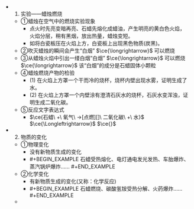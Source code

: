 -
  1. 实验——蜡烛燃烧
	- ①蜡烛在空气中的燃烧实验现象
		- 点火时先亮变暗再亮、石蜡先熔化成蜡油，产生明亮的黄白色火焰，火焰分层，稍有黑烟，放出热量，蜡烛变短。
		- 如将白瓷板压在火焰上方，白瓷板上出现黑色物质(炭黑)。
	- ②吹灭蜡烛的瞬间会产生“白烟” $\ce{\longrightarrow}$ 可以燃烧
	- ③从蜡烛火焰中引出一缕白烟“白烟” $\ce{\longrightarrow}$ 可以燃烧 $\ce{\longrightarrow}$ 该“白烟”的成分是石蜡固体小颗粒
	- ④蜡烛燃烧产物的检验
		- (1) 在火焰上方罩一个干而冷的烧杯，烧杯内壁出现水雾，证明生成了水。
		- (2) 在火焰上方罩一个内壁涂有澄清石灰水的烧杯，石灰水变浑浊，证明生成二氧化碳。
	- ⑤反应文字表达式
		- $\ce{石蜡\ +\ 氧气\ ->[点燃][]\ 二氧化碳\ +\ 水}$ $\ce{\Longleftrightarrow}$ $\ce{}$
-
  2. 物质的变化
	- ①物理变化
		- 没有新物质生成的变化
		-
		  #+BEGIN_EXAMPLE
		  石蜡受热熔化、电灯通电发光发热、车胎爆炸、蒸汽锅炉爆炸……
		  #+END_EXAMPLE
	- ②化学变化
		- 有新物质生成的变化(又称：化学反应)
		-
		  #+BEGIN_EXAMPLE
		  石蜡燃烧、碳酸氢铵受热分解、火药爆炸……
		  #+END_EXAMPLE
	-